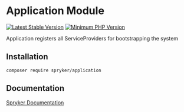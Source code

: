 # Application Module
[![Latest Stable Version](https://poser.pugx.org/spryker/application/v/stable.svg)](https://packagist.org/packages/spryker/application)
[![Minimum PHP Version](https://img.shields.io/badge/php-%3E%3D%208.0-8892BF.svg)](https://php.net/)

Application registers all ServiceProviders for bootstrapping the system

## Installation

```
composer require spryker/application
```

## Documentation

[Spryker Documentation](https://docs.spryker.com)
